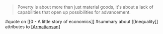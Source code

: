 > Poverty is about more than just material goods, it's about a lack of capabilities that open up possibilities for advancement.

#quote on [[0 - A little story of economics]] #summary  about [[Inequality]] attributes to [[Armatiansan]](?)